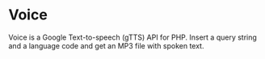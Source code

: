 # Voice
Voice is a Google Text-to-speech (gTTS) API for PHP.
Insert a query string and a language code and get an MP3 file with spoken text.
